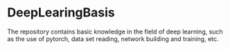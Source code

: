 # DeepLearingBasis
The repository contains basic knowledge in the field of deep learning, such as the use of pytorch, data set reading, network building and training, etc.
